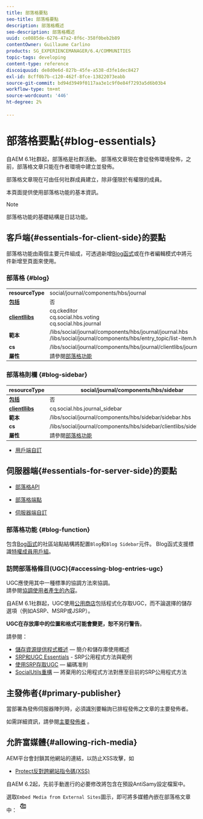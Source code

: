 ```yaml
---
title: 部落格要點
seo-title: 部落格要點
description: 部落格概述
seo-description: 部落格概述
uuid: ce0885de-6276-47a2-8f6c-358f0beb2b89
contentOwner: Guillaume Carlino
products: SG_EXPERIENCEMANAGER/6.4/COMMUNITIES
topic-tags: developing
content-type: reference
discoiquuid: de8d0e6d-827b-45fe-a538-d3fe1dec8427
exl-id: 8cff0b7b-c120-462f-8fce-13822073eabb
source-git-commit: bd94d3949f0117aa3e1c9f0e84f7293a5d6b03b4
workflow-type: tm+mt
source-wordcount: '446'
ht-degree: 2%

---
```


# 部落格要點{#blog-essentials}

自AEM 6.1社群起，部落格是社群活動。 部落格文章現在會從發佈環境發佈，之前，部落格文章只能在作者環境中建立並發佈。

部落格文章現在可由任何社群成員建立，除非僅限於有權限的成員。

本頁面提供使用部落格功能的基本資訊。

>[!NOTE]
>
>部落格功能的基礎結構是日誌功能。

## 客戶端{#essentials-for-client-side}的要點

部落格功能由兩個主要元件組成，可透過新增[Blog函式](functions.md#blog-function)或在作者編輯模式中將元件新增至頁面來使用。

### 部落格 {#blog}

<table> 
 <tbody>
  <tr>
   <td> <strong>resourceType</strong></td> 
   <td>social/journal/components/hbs/journal</td> 
  </tr>
  <tr>
   <td> <a href="scf.md#add-or-include-a-communities-component"><strong>包括</strong></a></td> 
   <td>否</td> 
  </tr>
  <tr>
   <td> <a href="clientlibs.md"><strong>clientllibs</strong></a></td> 
   <td>cq.ckeditor<br /> cq.social.hbs.voting<br /> cq.social.hbs.journal</td> 
  </tr>
  <tr>
   <td> <strong>範本</strong></td> 
   <td> /libs/social/journal/components/hbs/journal/journal.hbs<br /> /libs/social/journal/components/hbs/entry_topic/list-item.hbs</td> 
  </tr>
  <tr>
   <td> <strong>cs</strong></td> 
   <td> /libs/social/journal/components/hbs/journal/clientlibs/journal.css</td> 
  </tr>
  <tr>
   <td><strong> 屬性</strong></td> 
   <td>請參閱<a href="blog-feature.md">部落格功能</a></td> 
  </tr>
 </tbody>
</table>

### 部落格則欄 {#blog-sidebar}

| **resourceType** | social/journal/components/hbs/sidebar |
|---|---|
| [**包括**](scf.md#add-or-include-a-communities-component) | 否 |
| [**clientllibs**](clientlibs.md) | cq.social.hbs.journal_sidebar |
| **範本** | /libs/social/journal/components/hbs/sidebar/sidebar.hbs |
| **cs** | /libs/social/journal/components/hbs/sidebar/clientlibs/sidebar.css |
| **屬性** | 請參閱[部落格功能](blog-feature.md) |

* [用戶端自訂](client-customize.md)

## 伺服器端{#essentials-for-server-side}的要點

* [部落格API](https://helpx.adobe.com/experience-manager/6-4/sites/developing/using/reference-materials/javadoc/com/adobe/cq/social/journal/client/api/package-summary.html)

* [部落格端點](https://helpx.adobe.com/experience-manager/6-4/sites/developing/using/reference-materials/javadoc/com/adobe/cq/social/journal/client/endpoints/package-summary.html)

* [伺服器端自訂](server-customize.md)

### 部落格功能 {#blog-function}

包含[Bog函式](functions.md#blog-function)的社區站點結構將配置`Blog`和`Blog Sidebar`元件。 Blog函式支援標識[特權成員用戶組](users.md#privileged-members-group)。

### 訪問部落格條目(UGC){#accessing-blog-entries-ugc}

UGC應使用其中一種標準的協調方法來協調。\
請參閱[協調使用者產生的內容](moderate-ugc.md)。

自AEM 6.1社群起，UGC使用[公用商店](working-with-srp.md)包括程式化存取UGC，而不論選擇的儲存選項（例如ASRP、MSRP或JSRP）。

**UGC在存放庫中的位置和格式可能會變更，恕不另行警告**。

請參閱：

* [儲存資源提供程式概述](srp.md)  — 簡介和儲存庫使用概述
* [SRP和UGC Essentials](srp-and-ugc.md)  - SRP公用程式方法與範例
* [使用SRP存取UGC](accessing-ugc-with-srp.md)  — 編碼准則
* [SocialUtils重構](socialutils.md)  — 將棄用的公用程式方法對應至目前的SRP公用程式方法

## 主發佈者{#primary-publisher}

當部署為發佈伺服器陣列時，必須識別要輪詢已排程發佈之文章的主要發佈者。

如需詳細資訊，請參閱[主要發佈者](deploy-communities.md#primary-publisher) 。

## 允許富媒體{#allowing-rich-media}

AEM平台會封鎖其他網站的連結，以防止XSS攻擊，如

* [Protect反對跨網站指令碼(XSS)](../../help/sites-developing/security.md#protect-against-cross-site-scripting-xss)

自AEM 6.2起，先前手動進行的必要修改將包含在預設AntiSamy設定檔案中。

選取`Embed Media from External Sites`圖示，即可將多媒體內嵌在部落格文章中： ![chlimage_1-471](assets/chlimage_1-471.png)
